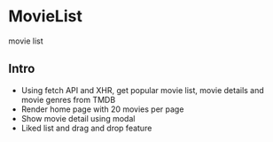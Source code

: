 # MovieList
movie list

## Intro
* Using fetch API and XHR, get popular movie list, movie details and movie genres from TMDB
* Render home page with 20 movies per page
* Show movie detail using modal
* Liked list and drag and drop feature
